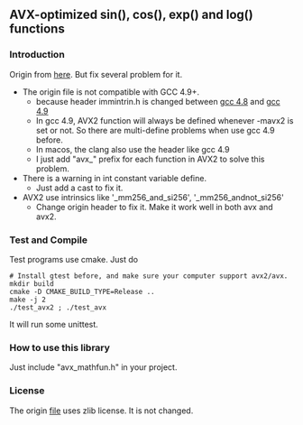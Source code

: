 ## AVX-optimized sin(), cos(), exp() and log() functions

### Introduction
Origin from [here](http://software-lisc.fbk.eu/avx_mathfun/). But fix several problem for it.

* The origin file is not compatible with GCC 4.9+.
    * because header immintrin.h is changed between [gcc 4.8](https://github.com/gcc-mirror/gcc/blob/gcc-4_8_5-release/gcc/config/i386/immintrin.h)
    and [gcc 4.9](https://github.com/gcc-mirror/gcc/blob/gcc-4_9_0-release/gcc/config/i386/immintrin.h)
    * In gcc 4.9, AVX2 function will always be defined whenever -mavx2 is set or not. So there are multi-define problems
    when use gcc 4.9 before.
    * In macos, the clang also use the header like gcc 4.9
    * I just add "avx_" prefix for each function in AVX2 to solve this problem.
* There is a warning in int constant variable define.
    * Just add a cast to fix it.
* AVX2 use intrinsics like '_mm256_and_si256', '_mm256_andnot_si256'
    * Change origin header to fix it. Make it work well in both avx and avx2.

### Test and Compile

Test programs use cmake. Just do

    # Install gtest before, and make sure your computer support avx2/avx.
    mkdir build
    cmake -D CMAKE_BUILD_TYPE=Release ..
    make -j 2
    ./test_avx2 ; ./test_avx

It will run some unittest.

### How to use this library

Just include "avx_mathfun.h" in your project.

### License

The origin [file](http://software-lisc.fbk.eu/avx_mathfun/) uses zlib license. It is not changed.